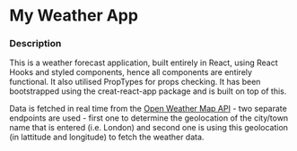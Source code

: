 # My Weather App

### Description

This is a weather forecast application, built entirely in React, using React Hooks and styled components, hence all components are entirely functional. It also utilised PropTypes for props checking. It has been bootstrapped using the creat-react-app package and is built on top of this.

Data is fetched in real time from the [Open Weather Map API](https://openweathermap.org/api/) - two separate endpoints are used - first one to determine the geolocation of the city/town name that is entered (i.e. London) and second one is using this geolocation (in lattitude and longitude) to fetch the weather data.
